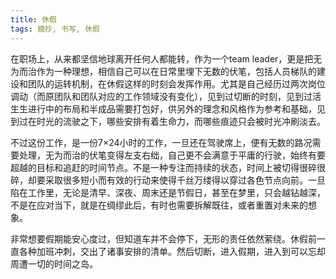 ```yaml
---
title: 休假
tags: 摘抄, 书写, 休假
---
```


在职场上，从来都坚信地球离开任何人都能转，作为一个team leader，更是把无为而治作为一种理想，相信自己可以在日常里埋下无数的伏笔，包括人员梯队的建设和团队的运转机制，在休假这样的时刻会发挥作用。尤其是自己经历过两次岗位调动（而原团队和团队对应的工作领域没有变化），见到过切断的时刻，见到过活生生进行中的布局和半成品需要打包好，供另外的理念和风格作为参考和基础，见到过在时光的流驶之下，哪些安排有着生命力，而哪些痕迹只会被时光冲刷淡去。

不过这份工作，是一份7×24小时的工作，一旦还在驾驶席上，便有无数的路况需要处理，无为而治的伏笔变得左支右绌，自己更不会满意于平庸的行驶，始终有要超越的目标和追赶的时间节点。不是一种专注而持续的状态，时间上被切得很碎很碎，却要采取很多短小而有效的行动来使得千丝万缕得以穿过各色节点向前。一旦陷在工作里，无论是清早、深夜、周末还是节假日，甚至在梦里，只会越钻越深，不是在应对当下，就是在绸缪此后，有时也需要拆解既往，或者重置对未来的想象。

非常想要假期能安心度过，但知道车并不会停下，无形的责任依然萦绕。休假前一直各种加班冲刺，交出了诸事安排的清单。然后切断，进入假期，进入到可以忘却周遭一切的时间之岛。
